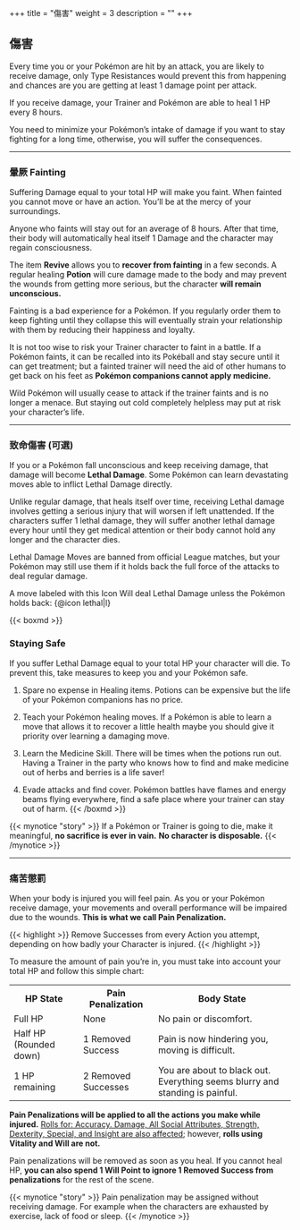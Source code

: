 +++
title = "傷害"
weight = 3
description = ""
+++

## 傷害
Every time you or your Pokémon are hit by an attack, you are likely to receive damage, only Type Resistances would prevent this from happening and chances are you are getting at least 1 damage point per attack.

If you receive damage, your Trainer and Pokémon are able to heal 1 HP every 8 hours.

You need to minimize your Pokémon’s intake of damage if you want to stay fighting for a long time, otherwise, you will suffer the consequences.

---

### 暈厥 Fainting
Suffering Damage equal to your total HP will make you faint.
When fainted you cannot move or have an action. You’ll be at the mercy of your surroundings.

Anyone who faints will stay out for an average of 8 hours. After that time, their body will automatically heal itself 1 Damage and the character may regain consciousness.

The item **Revive** allows you to **recover from fainting** in a few seconds. A regular healing **Potion** will cure damage made to the body and may prevent the wounds from getting more serious, but the character **will remain unconscious.**

Fainting is a bad experience for a Pokémon. If you regularly order them to keep fighting until they collapse this will eventually strain your relationship with them by reducing their happiness and loyalty.

It is not too wise to risk your Trainer character to faint in a battle. If a Pokémon faints, it can be recalled into its Pokéball and stay secure until it can get treatment; but a fainted trainer will need the aid of other humans to get back on his feet as **Pokémon companions cannot apply medicine.**

Wild Pokémon will usually cease to attack if the trainer faints and is no longer a menace. But staying out cold completely helpless may put at risk your character’s life.

---

### 致命傷害 (可選)
If you or a Pokémon fall unconscious and keep receiving damage, that damage will become **Lethal Damage**.
Some Pokémon can learn devastating moves able to inflict Lethal Damage directly. 

Unlike regular damage, that heals itself over time, receiving Lethal damage involves getting a serious injury that will worsen if left unattended.
If the characters suffer 1 lethal damage, they will suffer another lethal damage every hour until they get medical attention or their body cannot hold any longer and the character dies.

Lethal Damage Moves are banned from official League matches, but your Pokémon may still use them if it holds back the full force of the attacks to deal regular damage.

A move labeled with this Icon Will deal Lethal Damage unless the Pokémon holds back:
{@icon lethal|l}



{{< boxmd >}}
### Staying Safe
If you suffer Lethal Damage equal to your total HP your character will die. To prevent this, take measures to keep you and your Pokémon safe.

1. Spare no expense in Healing items.
Potions can be expensive but the life of your Pokémon companions has no price.

2. Teach your Pokémon healing moves. 
If a Pokémon is able to learn a move that allows it to recover a little health maybe you should give it priority over learning a damaging move.

3. Learn the Medicine Skill.
There will be times when the potions run out.
Having a Trainer in the party who knows how to find and make medicine out of herbs and 
berries is a life saver!

4. Evade attacks and find cover. 
Pokémon battles have flames and energy beams flying everywhere, find a safe place where your trainer can stay out of harm.
{{< /boxmd >}}

{{< mynotice "story" >}}
If a Pokémon or Trainer is going to die, make it meaningful, **no sacrifice is ever in vain.**
**No character is disposable.**
{{< /mynotice >}}

---

### 痛苦懲罰
When your body is injured you will feel pain. As you or your Pokémon receive damage, your movements and overall performance will be impaired due to the wounds. 
**This is what we call Pain Penalization.**

{{< highlight >}}
Remove Successes from every Action you attempt,
depending on how badly your Character is injured.
{{< /highlight >}}

To measure the amount of pain you’re in, you must take into account your total HP and follow this simple chart:

<table>
  <tr>
    <th>HP State</th>
    <th>Pain Penalization</th>
    <th>Body State</th>
  </tr>
  <tr>
    <td>Full HP</td>
    <td>None</td>
    <td>No pain or discomfort.</td>
  </tr>
  <tr>
    <td>Half HP (Rounded down)</td>
    <td>1 Removed Success</td>
    <td>Pain is now hindering you, moving is difficult.</td>
  </tr>
  <tr>
    <td>1 HP remaining</td>
    <td>2 Removed Successes</td>
    <td>You are about to black out. 
        Everything seems blurry and standing is painful.</td>
  </tr>
</table>

**Pain Penalizations will be applied to all the actions you make while injured.** <u>Rolls for: Accuracy. Damage, All Social Attributes, Strength, Dexterity, Special, and Insight are also affected</u>; however, **rolls using Vitality and Will are not.**

Pain penalizations will be removed as soon as you heal. If you cannot heal HP, **you can also spend 1 Will Point to ignore 1 Removed Success from penalizations** for the rest of the scene.

{{< mynotice "story" >}}
Pain penalization may be assigned without receiving damage.
For example when the characters are exhausted by exercise, lack of food or sleep.
{{< /mynotice >}}
